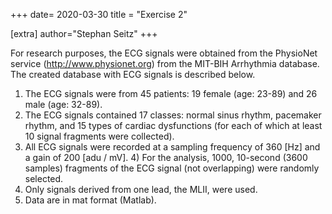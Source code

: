 +++
date= 2020-03-30
title = "Exercise 2"

[extra]
author="Stephan Seitz"
+++

For research purposes, the ECG signals were obtained from the PhysioNet service (http://www.physionet.org)
from the MIT-BIH Arrhythmia database. 
The created database with ECG signals is described below. 
1) The ECG signals were from 45 patients: 19 female (age: 23-89) and 26 male (age: 32-89).
2) The ECG signals contained 17 classes: normal sinus rhythm, pacemaker rhythm, and 15 types
of cardiac dysfunctions (for each of which at least 10 signal fragments were collected).
3) All ECG signals were recorded at a sampling frequency of 360 [Hz] and a gain of 200 [adu / mV]. 4)
For the analysis, 1000, 10-second (3600 samples) fragments of the ECG signal (not overlapping) were randomly selected.
5) Only signals derived from one lead, the MLII, were used.
6) Data are in mat format (Matlab).
